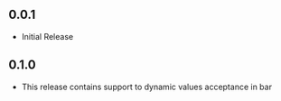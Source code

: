 ## 0.0.1

* Initial Release

## 0.1.0

* This release contains support to dynamic values acceptance in bar
